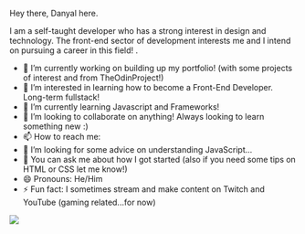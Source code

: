 Hey there, Danyal here.

I am a self-taught developer who has a strong interest in design and technology. The front-end sector of development interests me and I intend on pursuing a career in this field!
.
- 🔭 I’m currently working on building up my portfolio! (with some projects of interest and from TheOdinProject!)
- 👀 I’m interested in learning how to become a Front-End Developer. Long-term fullstack!
- 🌱 I’m currently learning Javascript and Frameworks!
- 💞️ I’m looking to collaborate on anything! Always looking to learn something new :)
- 📫 How to reach me: 
- 🤔 I’m looking for some advice on understanding JavaScript...
- 💬 You can ask me about how I got started (also if you need some tips on HTML or CSS let me know!)
- 😄 Pronouns: He/Him
- ⚡ Fun fact: I sometimes stream and make content on Twitch and YouTube (gaming related...for now)


<img src="https://github-readme-stats.vercel.app/api?username=imRanDan&&show_icons=true&title_color=ffffff&icon_color=eae8e8&text_color=d32124&bg_color=151515">
